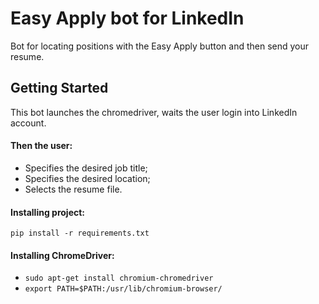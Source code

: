 # Easy Apply bot for LinkedIn

Bot for locating positions with the Easy Apply button and then send your resume.

## Getting Started

This bot launches the chromedriver, waits the user login into LinkedIn account.

#### Then the user:

* Specifies the desired job title;
* Specifies the desired location;
* Selects the resume file.

#### Installing project:
 `pip install -r requirements.txt`

#### Installing ChromeDriver:
* `sudo apt-get install chromium-chromedriver`
* `export PATH=$PATH:/usr/lib/chromium-browser/`
